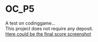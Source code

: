 # OC_P5  
A test on codinggame...  
This project does not require any deposit.  
[Here could be the final score screenshot](https://www.cgifl300.com/)